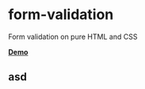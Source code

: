 # form-validation
Form validation on pure HTML and CSS

[**Demo**](https://pporc.github.io/form-validation/)

## asd
